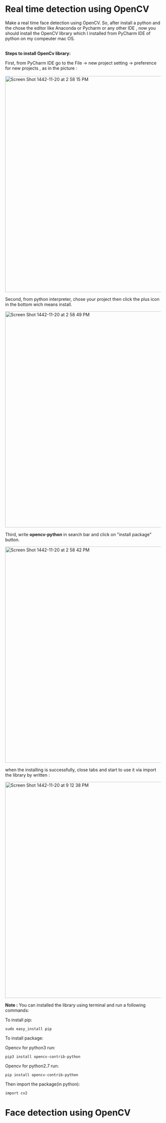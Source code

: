 # Real time detection using OpenCV 
Make a real time face detection using OpenCV. 
So, after install a python and the chose the editor like Anaconda or Pycharm or any other IDE , now you should install the OpenCV library which I installed from PyCharm IDE of python on my compeuter mac OS. <br></br>

**Steps to install OpenCv library:** 

First, from PyCharm IDE go to the File -> new project setting -> preference for new projects , as in the picture :<br></br>
<img width="700" alt="Screen Shot 1442-11-20 at 2 58 15 PM" src="https://user-images.githubusercontent.com/43522153/124007310-eeac3980-d9e3-11eb-980b-be2f27d58cbc.png">

Second, from python interpreter, chose your project then click the plus icon in the bottom wich means install.  


<img width="700" alt="Screen Shot 1442-11-20 at 2 58 49 PM" src="https://user-images.githubusercontent.com/43522153/124008116-c1ac5680-d9e4-11eb-8f59-a8769f82b635.png">


Third, write **opencv-python** in search bar and click on "install package" button.

<img width="700" alt="Screen Shot 1442-11-20 at 2 58 42 PM" src="https://user-images.githubusercontent.com/43522153/124007443-0d123500-d9e4-11eb-9a53-7877f98279a4.png">


when the installing is successfully, close tabs and start to use it via import the library by written :


<img width="700" alt="Screen Shot 1442-11-20 at 9 12 38 PM" src="https://user-images.githubusercontent.com/43522153/124011693-f3272100-d9e8-11eb-8475-69461852c9c9.png">

**Note :** You can installed the library using terminal and run a following commands:  

To install pip:  
```
sudo easy_install pip
```

To install  package:  

Opencv for python3 run:      

```
pip3 install opencv-contrib-python
```

Opencv for python2.7 run:    
``` 
pip install opencv-contrib-python
````

Then import the package(in python):  

```
import cv2
```

# Face detection using OpenCV

 


